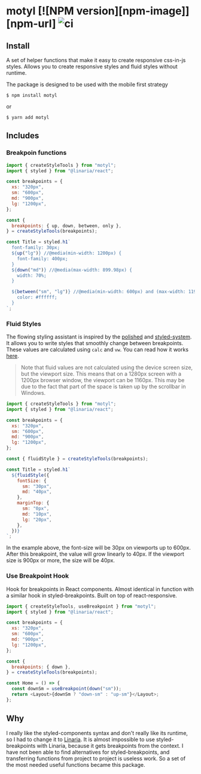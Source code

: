 # motyl [![NPM version][npm-image]][npm-url] ![ci](https://github.com/livyk/motyl/workflows/ci/badge.svg)

## Install

A set of helper functions that make it easy to create responsive css-in-js styles. Allows you to create responsive styles and fluid styles without runtime.

The package is designed to be used with the mobile first strategy

```console
$ npm install motyl
```

or

```console
$ yarn add motyl
```

## Includes

### Breakpoin functions

```javascript
import { createStyleTools } from "motyl";
import { styled } from "@linaria/react";

const breakpoints = {
  xs: "320px",
  sm: "600px",
  md: "900px",
  lg: "1200px",
};

const {
  breakpoints: { up, down, between, only },
} = createStyleTools(breakpoints);

const Title = styled.h1`
  font-family: 30px;
  ${up("lg")} //@media(min-width: 1200px) {
    font-family: 400px;
  }
  ${down("md")} //@media(max-width: 899.98px) {
    width: 70%;
  }

  ${between("sm", "lg")} //@media(min-width: 600px) and (max-width: 1199.98px) {
    color: #ffffff;
  }
`;
```

### Fluid Styles

The flowing styling assistant is inspired by the [polished](https://polished.js.org/) and [styled-system](https://styled-system.com/). It allows you to write styles that smoothly change between breakpoints. These values are calculated using `calc` and `vw`. You can read how it works [here](https://css-tricks.com/snippets/css/fluid-typography/).

> Note that fluid values are not calculated using the device screen size, but the viewport size. This means that on a 1280px screen with a 1200px browser window, the viewport can be 1160px. This may be due to the fact that part of the space is taken up by the scrollbar in Windows.

```javascript
import { createStyleTools } from "motyl";
import { styled } from "@linaria/react";

const breakpoints = {
  xs: "320px",
  sm: "600px",
  md: "900px",
  lg: "1200px",
};

const { fluidStyle } = createStyleTools(breakpoints);

const Title = styled.h1`
  ${fluidStyle({
    fontSize: {
      sm: "30px",
      md: "40px",
    },
    marginTop: {
      sm: "0px",
      md: "10px",
      lg: "20px",
    },
  })}
`;
```

In the example above, the font-size will be 30px on viewports up to 600px. After this breakpoint, the value will grow linearly to 40px. If the viewport size is 900px or more, the size will be 40px.

### Use Breakpoint Hook

Hook for breakpoints in React components. Almost identical in function with a similar hook in styled-breakpoints. Built on top of react-responsive.

```javascript
import { createStyleTools, useBreakpoint } from "motyl";
import { styled } from "@linaria/react";

const breakpoints = {
  xs: "320px",
  sm: "600px",
  md: "900px",
  lg: "1200px",
};

const {
  breakpoints: { down },
} = createStyleTools(breakpoints);

const Home = () => {
  const downSm = useBreakpoint(down("sm"));
  return <Layout>{downSm ? "down-sm" : "up-sm"}</Layout>;
};
```

## Why

I really like the styled-components syntax and don't really like its runtime, so I had to change it to [Linaria](https://github.com/callstack/linaria). It is almost impossible to use styled-breakpoints with Linaria, because it gets breakpoints from the context. I have not been able to find alternatives for styled-breakpoints, and transferring functions from project to project is useless work. So a set of the most needed useful functions became this package.
